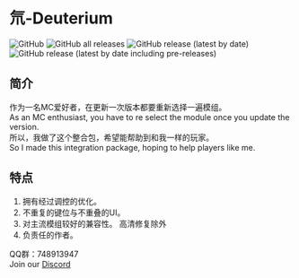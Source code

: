 # 氘-Deuterium
![GitHub](https://img.shields.io/github/license/Ginsway/Deuterium)
![GitHub all releases](https://img.shields.io/github/downloads/Ginsway/Deuterium/total)
![GitHub release (latest by date)](https://img.shields.io/github/v/release/Ginsway/Deuterium)
![GitHub release (latest by date including pre-releases)](https://img.shields.io/github/v/release/Ginsway/Deuterium?include_prereleases)
## 简介
作为一名MC爱好者，在更新一次版本都要重新选择一遍模组。  
As an MC enthusiast, you have to re select the module once you update the version.     
所以，我做了这个整合包，希望能帮助到和我一样的玩家。    
So I made this integration package, hoping to help players like me.

## 特点
1. 拥有经过调控的优化。
2. 不重复的键位与不重叠的UI。
3. 对主流模组较好的兼容性。 高清修复除外
4. 负责任的作者。

QQ群：748913947      
Join our [Discord](https://discord.gg/8FpaQtDZ8Y)
